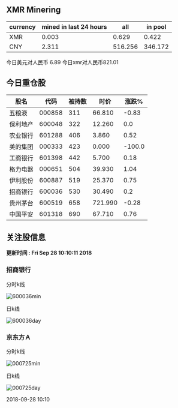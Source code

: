 ## XMR Minering

|currency|mined in last 24 hours|all|in pool|
|---|---|---|---|
|XMR|0.003|0.629|0.422|
|CNY|2.311|516.256|346.172|

今日美元对人民币 6.89	今日xmr对人民币821.01


## 今日重仓股 

|股名|代码|被持数|时价|涨跌%|
|---|---|---|---|---|
|五粮液|000858|311|66.810|-0.83|
|保利地产|600048|322|12.260|0.0|
|农业银行|601288|406|3.860|0.52|
|美的集团|000333|423|0.000|-100.0|
|工商银行|601398|442|5.700|0.18|
|格力电器|000651|504|39.930|1.04|
|伊利股份|600887|519|25.370|0.75|
|招商银行|600036|530|30.490|0.2|
|贵州茅台|600519|658|721.990|-0.28|
|中国平安|601318|690|67.710|0.76|

## 关注股信息
**更新时间 : Fri Sep 28 10:10:11 2018**
### 招商银行 
分时k线

![600036min](http://image.sinajs.cn/newchart/min/n/sh600036.gif)

日k线

![600036day](http://image.sinajs.cn/newchart/daily/n/sh600036.gif)

### 京东方Ａ 
分时k线

![000725min](http://image.sinajs.cn/newchart/min/n/sz000725.gif)

日k线

![000725day](http://image.sinajs.cn/newchart/daily/n/sz000725.gif)

2018-09-28 10:10